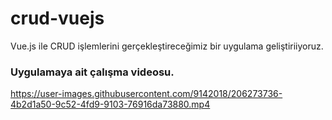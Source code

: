 # crud-vuejs
 Vue.js ile CRUD işlemlerini gerçekleştireceğimiz bir uygulama geliştiriiyoruz.

### Uygulamaya ait çalışma videosu.

https://user-images.githubusercontent.com/9142018/206273736-4b2d1a50-9c52-4fd9-9103-76916da73880.mp4

